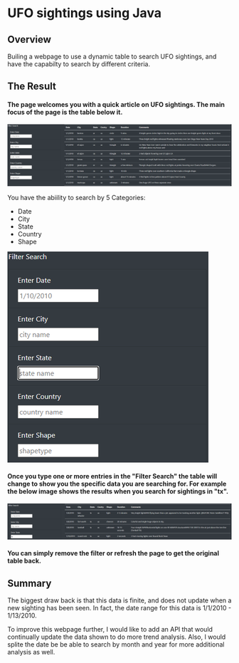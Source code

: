 # UFO sightings using Java

## Overview

Builing a webpage to use a dynamic table to search UFO sightings, and have the capabilty to search by different criteria. 

## The Result

#### The page welcomes you with a quick article on UFO sightings. The main focus of the page is the table below it. 

<img src="https://github.com/roy-mojica/UFOs/blob/main/static/images/initial_page.PNG">

You have the abiility to search by 5 Categories: 
- Date
- City
- State
- Country
- Shape

<img src="https://github.com/roy-mojica/UFOs/blob/main/static/images/filter_types.PNG">

#### Once you type one or more entries in the "Filter Search" the table will change to show you the specific data you are searching for. For example the below image shows the results when you search for sightings in "tx". 

<img src="https://github.com/roy-mojica/UFOs/blob/main/static/images/filtered_table.PNG">

#### You can simply remove the filter or refresh the page to get the original table back. 

## Summary

The biggest draw back is that this data is finite, and does not update when a new sighting has been seen. In fact, the date range for this data is 1/1/2010 - 1/13/2010.

To improve this webpage further, I would like to add an API that would continually update the data shown to do more trend analysis. Also, I would splite the date be be able to search by month and year for more additional analysis as well. 
